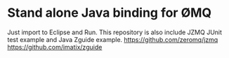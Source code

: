 Stand alone Java binding for ØMQ
===========
Just import to Eclipse and Run.
This repository is also include JZMQ JUnit test example and Java Zguide example.
https://github.com/zeromq/jzmq
https://github.com/imatix/zguide

